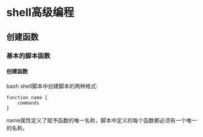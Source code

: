 # shell高级编程

## 创建函数

### 基本的脚本函数

#### 创建函数

bash shell脚本中创建脚本的两种格式:
```shell
function name {
    commands
}
```

name属性定义了赋予函数的唯一名称，脚本中定义的每个函数都必须有一个唯一的名称。

